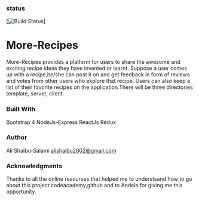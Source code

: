 ### status
[![Build Status](https://travis-ci.org/MaejorAli/more-recipesv2.svg?branch=develop)]
# More-Recipes
More-Recipes provides a platform for users to share the awesome and exciting  recipe ideas they have invented or learnt.  Suppose a user comes up with a recipe,he/she can post it on  and  get feedback in form of reviews and votes from other users who explore that recipe. Users can also keep a list of their favorite recipes on the application.There will be  three directories template, server, client. 

### Built With
Bootstrap 4
NodeJs-Express
ReactJs
Redux

### Author
Ali Shaibu-Salami
alishaibu2002@gmail.com

### Acknowledgments
Thanks to all the online resourses that helped me to understsand how to go about this project codeacademy,github and to Andela for giving me this opportunity.






